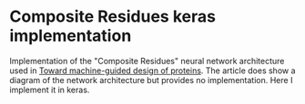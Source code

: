 # Composite Residues keras implementation

Implementation of the "Composite Residues" neural network architecture used in [Toward machine-guided design of proteins](https://www.biorxiv.org/content/early/2018/06/02/337154.full.pdf).
The article does show a diagram of the network architecture but provides no implementation.
Here I implement it in keras.






